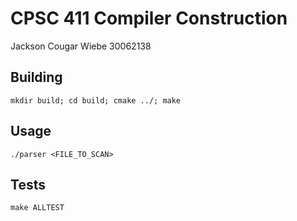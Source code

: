 # CPSC 411 Compiler Construction
Jackson Cougar Wiebe 30062138

## Building

    mkdir build; cd build; cmake ../; make

## Usage

    ./parser <FILE_TO_SCAN>

## Tests

    make ALLTEST
